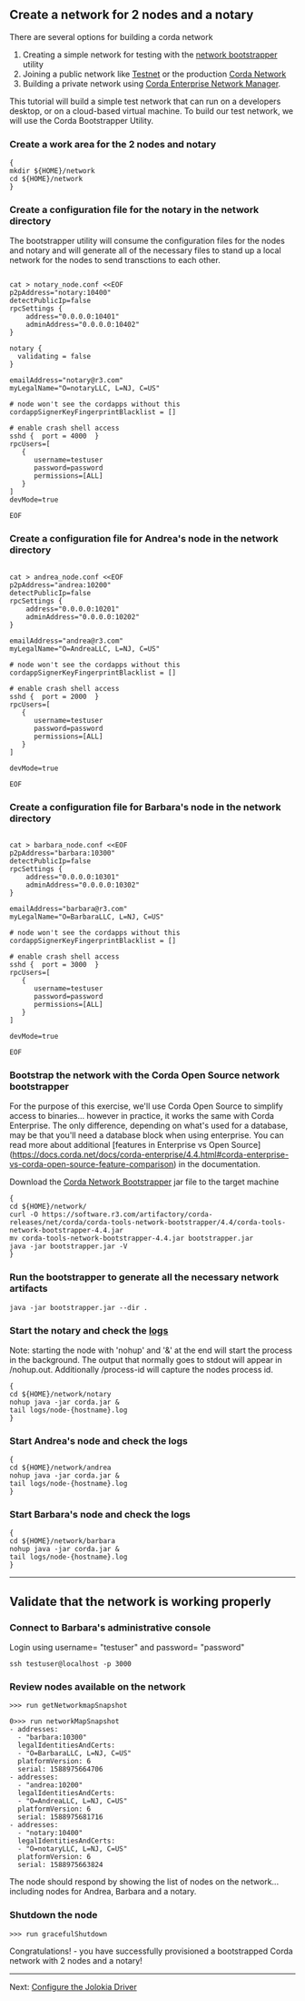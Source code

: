 

## Create a network for 2 nodes and a notary

There are several options for building a corda network
1. Creating a simple network for testing with the [network bootstrapper](https://docs.corda.net/docs/corda-enterprise/4.4/network-bootstrapper.html) utility
2. Joining a public network like [Testnet](https://docs.corda.net/docs/corda-enterprise/4.4/network/corda-testnet-intro.html) or the production [Corda Network](https://corda.network/)
3. Building a private network using [Corda Enterprise Network Manager](https://docs.corda.net/docs/cenm/1.2.html).

This tutorial will build a simple test network that can run on a developers desktop, or on a cloud-based virtual machine. To build our test network, we will use the Corda Bootstrapper Utility.


### Create a work area for the 2 nodes and notary
```
{
mkdir ${HOME}/network
cd ${HOME}/network
}
```

### Create a configuration file for the notary in the network directory
The bootstrapper utility will consume the configuration files for the nodes and notary and will generate all of the necessary files to stand up a local network for the nodes to send transctions to each other.

```

cat > notary_node.conf <<EOF
p2pAddress="notary:10400"
detectPublicIp=false
rpcSettings {
    address="0.0.0.0:10401"
    adminAddress="0.0.0.0:10402"
}

notary {
  validating = false
}

emailAddress="notary@r3.com"
myLegalName="O=notaryLLC, L=NJ, C=US"

# node won't see the cordapps without this
cordappSignerKeyFingerprintBlacklist = []

# enable crash shell access
sshd {  port = 4000  }
rpcUsers=[
   {
      username=testuser
      password=password
      permissions=[ALL]
   }
]
devMode=true

EOF

```



### Create a configuration file for Andrea's node in the network directory
```

cat > andrea_node.conf <<EOF
p2pAddress="andrea:10200"
detectPublicIp=false
rpcSettings {
    address="0.0.0.0:10201"
    adminAddress="0.0.0.0:10202"
}

emailAddress="andrea@r3.com"
myLegalName="O=AndreaLLC, L=NJ, C=US"

# node won't see the cordapps without this
cordappSignerKeyFingerprintBlacklist = []

# enable crash shell access
sshd {  port = 2000  }
rpcUsers=[
   {
      username=testuser
      password=password
      permissions=[ALL]
   }
]

devMode=true

EOF

```





### Create a configuration file for Barbara's node in the network directory
```

cat > barbara_node.conf <<EOF
p2pAddress="barbara:10300"
detectPublicIp=false
rpcSettings {
    address="0.0.0.0:10301"
    adminAddress="0.0.0.0:10302"
}

emailAddress="barbara@r3.com"
myLegalName="O=BarbaraLLC, L=NJ, C=US"

# node won't see the cordapps without this
cordappSignerKeyFingerprintBlacklist = []

# enable crash shell access
sshd {  port = 3000  }
rpcUsers=[
   {
      username=testuser
      password=password
      permissions=[ALL]
   }
]

devMode=true

EOF

```



### Bootstrap the network with the Corda Open Source network bootstrapper
For the purpose of this exercise, we'll use Corda Open Source to simplify access to binaries... however in practice, it works the same with Corda Enterprise. The only difference, depending on what's used for a database, may be that you'll need a database block when using enterprise.  You can read more about additional [features in Enterprise vs Open Source] (https://docs.corda.net/docs/corda-enterprise/4.4.html#corda-enterprise-vs-corda-open-source-feature-comparison) in the documentation.

Download the [Corda Network Bootstrapper](https://docs.corda.net/docs/corda-os/4.4/network-bootstrapper.html#test-deployments) jar file to the target machine
```
{
cd ${HOME}/network/
curl -O https://software.r3.com/artifactory/corda-releases/net/corda/corda-tools-network-bootstrapper/4.4/corda-tools-network-bootstrapper-4.4.jar
mv corda-tools-network-bootstrapper-4.4.jar bootstrapper.jar
java -jar bootstrapper.jar -V
}
```

### Run the bootstrapper to generate all the necessary network artifacts
```
java -jar bootstrapper.jar --dir .
```

### Start the notary and check the [logs](https://docs.corda.net/docs/corda-os/4.4/node-administration.html#logging)
Note: starting the node with 'nohup' and '&' at the end will start the process in the background. The output that normally goes to stdout will appear in <node-install-dir>/nohup.out. Additionally <node-install-dir>/process-id will capture the nodes process id. 
```
{
cd ${HOME}/network/notary
nohup java -jar corda.jar &
tail logs/node-{hostname}.log
}
```


### Start Andrea's node and check the logs
```
{
cd ${HOME}/network/andrea
nohup java -jar corda.jar &
tail logs/node-{hostname}.log
}
```

### Start Barbara's node and check the logs
```
{
cd ${HOME}/network/barbara
nohup java -jar corda.jar &
tail logs/node-{hostname}.log
}
```

---

## Validate that the network is working properly

  
### Connect to Barbara's administrative console
Login using username= "testuser" and password= "password"
```
ssh testuser@localhost -p 3000
```

### Review nodes available on the network

```
>>> run getNetworkmapSnapshot

0>>> run networkMapSnapshot
- addresses:
  - "barbara:10300"
  legalIdentitiesAndCerts:
  - "O=BarbaraLLC, L=NJ, C=US"
  platformVersion: 6
  serial: 1588975664706
- addresses:
  - "andrea:10200"
  legalIdentitiesAndCerts:
  - "O=AndreaLLC, L=NJ, C=US"
  platformVersion: 6
  serial: 1588975681716
- addresses:
  - "notary:10400"
  legalIdentitiesAndCerts:
  - "O=notaryLLC, L=NJ, C=US"
  platformVersion: 6
  serial: 1588975663824

```
The node should respond by showing the list of nodes on the network... including nodes for Andrea, Barbara and a notary.

### Shutdown the node
```
>>> run gracefulShutdown
```



Congratulations! - you have successfully provisioned a bootstrapped Corda network with 2 nodes and a notary!

---

Next: [Configure the Jolokia Driver](./03-configure-jolokia.md)
